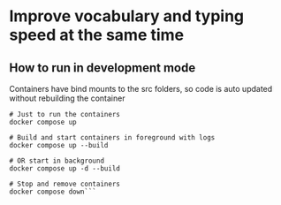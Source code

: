 # Improve vocabulary and typing speed at the same time

## How to run in development mode

Containers have bind mounts to the src folders, so code is auto updated without rebuilding the container

````
# Just to run the containers
docker compose up

# Build and start containers in foreground with logs
docker compose up --build

# OR start in background
docker compose up -d --build

# Stop and remove containers
docker compose down```
````
